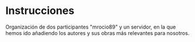 # Instrucciones
Organización de dos participantes "mrocio89" y un servidor, en la que hemos ido añadiendo los autores y sus obras más relevantes para nosotros.
